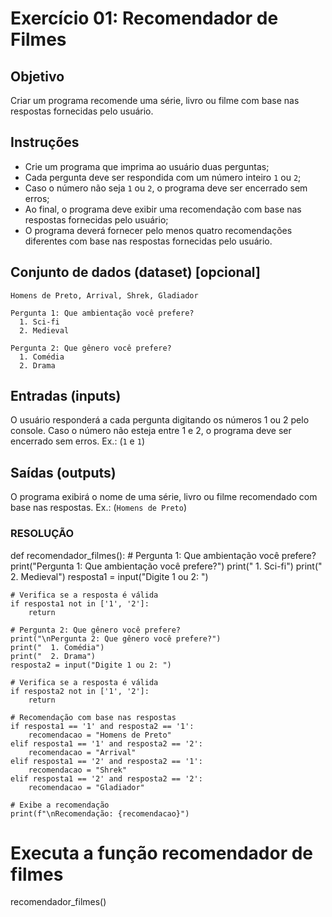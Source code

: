 # Exercício 01: Recomendador de Filmes

## Objetivo

Criar um programa recomende uma série, livro ou filme com base nas respostas fornecidas pelo usuário.

## Instruções

* Crie um programa que imprima ao usuário duas perguntas;
* Cada pergunta deve ser respondida com um número inteiro `1` ou `2`;
* Caso o número não seja `1` ou `2`, o programa deve ser encerrado sem erros;
* Ao final, o programa deve exibir uma recomendação com base nas respostas fornecidas pelo usuário;
* O programa deverá fornecer pelo menos quatro recomendações diferentes com base nas respostas fornecidas pelo usuário.

## Conjunto de dados (dataset) [opcional]
````
Homens de Preto, Arrival, Shrek, Gladiador
````

````
Pergunta 1: Que ambientação você prefere?
  1. Sci-fi
  2. Medieval

Pergunta 2: Que gênero você prefere?
  1. Comédia
  2. Drama
````

## Entradas (inputs)
O usuário responderá a cada pergunta digitando os números 1 ou 2 pelo console. Caso o número não esteja entre 1 e 2, o programa deve ser encerrado sem erros. Ex.: (`1` e `1`)

## Saídas (outputs)
O programa exibirá o nome de uma série, livro ou filme recomendado com base nas respostas. Ex.: (`Homens de Preto`)


### RESOLUÇÃO ###

def recomendador_filmes():
    # Pergunta 1: Que ambientação você prefere?
    print("Pergunta 1: Que ambientação você prefere?")
    print("  1. Sci-fi")
    print("  2. Medieval")
    resposta1 = input("Digite 1 ou 2: ")
    
    # Verifica se a resposta é válida
    if resposta1 not in ['1', '2']:
        return
    
    # Pergunta 2: Que gênero você prefere?
    print("\nPergunta 2: Que gênero você prefere?")
    print("  1. Comédia")
    print("  2. Drama")
    resposta2 = input("Digite 1 ou 2: ")
    
    # Verifica se a resposta é válida
    if resposta2 not in ['1', '2']:
        return
    
    # Recomendação com base nas respostas
    if resposta1 == '1' and resposta2 == '1':
        recomendacao = "Homens de Preto"
    elif resposta1 == '1' and resposta2 == '2':
        recomendacao = "Arrival"
    elif resposta1 == '2' and resposta2 == '1':
        recomendacao = "Shrek"
    elif resposta1 == '2' and resposta2 == '2':
        recomendacao = "Gladiador"
    
    # Exibe a recomendação
    print(f"\nRecomendação: {recomendacao}")

# Executa a função recomendador de filmes
recomendador_filmes()
